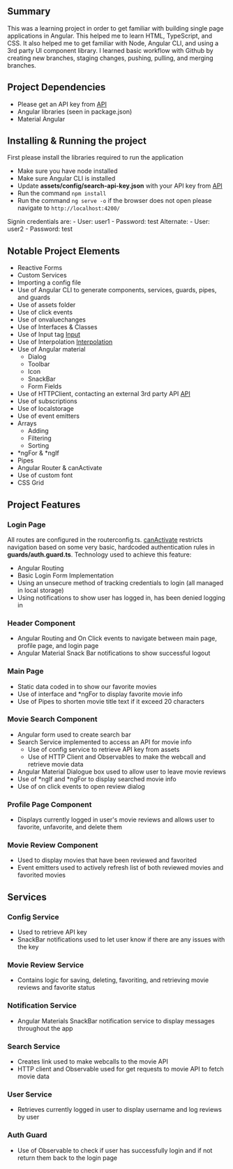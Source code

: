 ## Summary

This was a learning project in order to get familiar with building single page applications in Angular.  This helped me to learn HTML, TypeScript, and CSS.  It also helped me to get familiar with Node, Angular CLI, and using a 3rd party UI component library.  I learned basic workflow with Github by creating new branches, staging changes, pushing, pulling, and merging branches.

## Project Dependencies
- Please get an API key from [API](https://www.omdbapi.com/)
- Angular libraries (seen in package.json)
- Material Angular


## Installing & Running the project

First please install the libraries required to run the application
- Make sure you have node installed
- Make sure Angular CLI is installed
- Update **assets/config/search-api-key.json** with your API key from [API](https://www.omdbapi.com/)
- Run the command `npm install`
- Run the command `ng serve -o` if the browser does not open please navigate to `http://localhost:4200/`

Signin credentials are:
    - User: user1
    - Password: test
Alternate:
    - User: user2
    - Password: test


## Notable Project Elements

- Reactive Forms
- Custom Services
- Importing a config file
- Use of Angular CLI to generate components, services, guards, pipes, and guards
- Use of assets folder
- Use of click events
- Use of onvaluechanges
- Use of Interfaces & Classes
- Use of Input tag [Input](https://angular.io/api/core/Input)
- Use of Interpolation [Interpolation](https://angular.io/guide/interpolation)
- Use of Angular material
    - Dialog
    - Toolbar
    - Icon
    - SnackBar
    - Form Fields
- Use of HTTPClient, contacting an external 3rd party API [API](https://www.omdbapi.com/)
- Use of subscriptions
- Use of localstorage
- Use of event emitters
- Arrays
    - Adding
    - Filtering
    - Sorting
- *ngFor & *ngIf
- Pipes
- Angular Router & canActivate
- Use of custom font
- CSS Grid

## Project Features

### Login Page

All routes are configured in the routerconfig.ts. [canActivate](https://angular.io/api/router/CanActivate) restricts navigation based on some very basic, hardcoded authentication rules in **guards/auth.guard.ts**. Technology used to achieve this feature:
- Angular Routing
- Basic Login Form Implementation
- Using an unsecure method of tracking credentials to login (all managed in local storage)
- Using notifications to show user has logged in, has been denied logging in

### Header Component

- Angular Routing and On Click events to navigate between main page, profile page, and login page
- Angular Material Snack Bar notifications to show successful logout

### Main Page

- Static data coded in to show our favorite movies
- Use of interface and *ngFor to display favorite movie info
- Use of Pipes to shorten movie title text if it exceed 20 characters

### Movie Search Component

- Angular form used to create search bar
- Search Service implemented to access an API for movie info
    - Use of config service to retrieve API key from assets
    - Use of HTTP Client and Observables to make the webcall and retrieve movie data
- Angular Material Dialogue box used to allow user to leave movie reviews
- Use of *ngIf and *ngFor to display searched movie info
- Use of on click events to open review dialog

### Profile Page Component

- Displays currently logged in user's movie reviews and allows user to favorite, unfavorite, and delete them

### Movie Review Component

- Used to display movies that have been reviewed and favorited
- Event emitters used to actively refresh list of both reviewed movies and favorited movies

## Services

### Config Service

- Used to retrieve API key
- SnackBar notifications used to let user know if there are any issues with the key

### Movie Review Service

- Contains logic for saving, deleting, favoriting, and retrieving movie reviews and favorite status

### Notification Service

- Angular Materials SnackBar notification service to display messages throughout the app

### Search Service

- Creates link used to make webcalls to the movie API
- HTTP client and Observable used for get requests to movie API to fetch movie data

### User Service

- Retrieves currently logged in user to display username and log reviews by user

### Auth Guard

- Use of Observable to check if user has successfully login and if not return them back to the login page